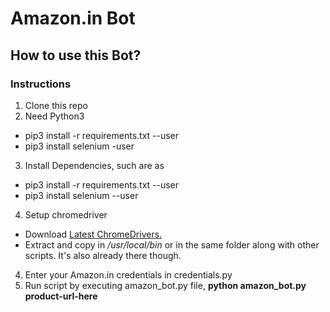 # Amazon.in Bot

## How to use this Bot?
### Instructions
1. Clone this repo
2. Need Python3
  * pip3 install -r requirements.txt --user
  * pip3 install selenium -user
3. Install Dependencies, such are as
  * pip3 install -r requirements.txt --user
  * pip3 install selenium --user
4. Setup chromedriver
  * Download [Latest ChromeDrivers.](https://sites.google.com/a/chromium.org/chromedriver/downloads)
  * Extract and copy in _/usr/local/bin_ or in the same folder along with other scripts. It's also already there though.
4. Enter your Amazon.in credentials in credentials.py
5. Run script by executing amazon_bot.py file, **python amazon_bot.py product-url-here**
